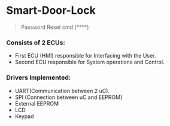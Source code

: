 # Smart-Door-Lock
> Password Reset cmd (****)
### Consists of 2 ECUs: 
* First ECU (HMI) responsible for Interfacing with the User.
* Second ECU responsible for System operations and Control.
### Drivers Implemented:
- UART(Communication between 2 uC).
- SPI (Connection between uC and EEPROM)
- External EEPROM
- LCD
- Keypad
